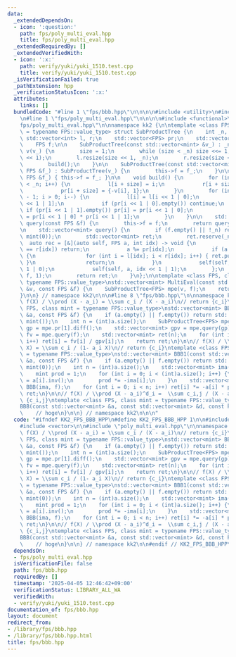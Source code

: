 ```yaml
---
data:
  _extendedDependsOn:
  - icon: ':question:'
    path: fps/poly_multi_eval.hpp
    title: fps/poly_multi_eval.hpp
  _extendedRequiredBy: []
  _extendedVerifiedWith:
  - icon: ':x:'
    path: verify/yuki/yuki_1510.test.cpp
    title: verify/yuki/yuki_1510.test.cpp
  _isVerificationFailed: true
  _pathExtension: hpp
  _verificationStatusIcon: ':x:'
  attributes:
    links: []
  bundledCode: "#line 1 \"fps/bbb.hpp\"\n\n\n\n#include <utility>\n#include <vector>\n\
    \n#line 1 \"fps/poly_multi_eval.hpp\"\n\n\n\n#include <functional>\n#line 6 \"\
    fps/poly_multi_eval.hpp\"\n\nnamespace kk2 {\n\ntemplate <class FPS, class mint\
    \ = typename FPS::value_type> struct SubProductTree {\n    int _n, size;\n   \
    \ std::vector<int> l, r;\n    std::vector<FPS> pr;\n    std::vector<mint> v;\n\
    \    FPS f;\n\n    SubProductTree(const std::vector<mint> &v_) : _n(int(v_.size())),\
    \ v(v_) {\n        size = 1;\n        while (size < _n) size <<= 1;\n        pr.resize(size\
    \ << 1);\n        l.resize(size << 1, _n);\n        r.resize(size << 1, _n);\n\
    \        build();\n    }\n\n    SubProductTree(const std::vector<mint> &v_, const\
    \ FPS &f_) : SubProductTree(v_) {\n        this->f = f_;\n    }\n\n    void set(const\
    \ FPS &f_) { this->f = f_; }\n\n    void build() {\n        for (int i = 0; i\
    \ < _n; i++) {\n            l[i + size] = i;\n            r[i + size] = i + 1;\n\
    \            pr[i + size] = {-v[i], 1};\n        }\n        for (int i = size\
    \ - 1; i > 0; i--) {\n            l[i] = l[i << 1 | 0];\n            r[i] = r[i\
    \ << 1 | 1];\n            if (pr[i << 1 | 0].empty()) continue;\n            else\
    \ if (pr[i << 1 | 1].empty()) pr[i] = pr[i << 1 | 0];\n            else pr[i]\
    \ = pr[i << 1 | 0] * pr[i << 1 | 1];\n        }\n    }\n\n    std::vector<mint>\
    \ query(const FPS &f) {\n        this->f = f;\n        return query();\n    }\n\
    \n    std::vector<mint> query() {\n        if (f.empty() || !_n) return FPS(_n,\
    \ mint(0));\n        std::vector<mint> ret;\n        ret.reserve(_n);\n      \
    \  auto rec = [&](auto self, FPS a, int idx) -> void {\n            if (l[idx]\
    \ == r[idx]) return;\n            a %= pr[idx];\n            if (a.size() <= 64u)\
    \ {\n                for (int i = l[idx]; i < r[idx]; i++) { ret.push_back(a.eval(v[i]));\
    \ }\n                return;\n            }\n            self(self, a, idx <<\
    \ 1 | 0);\n            self(self, a, idx << 1 | 1);\n        };\n        rec(rec,\
    \ f, 1);\n        return ret;\n    }\n};\n\ntemplate <class FPS, class mint =\
    \ typename FPS::value_type>\nstd::vector<mint> MultiEval(const std::vector<mint>\
    \ &v, const FPS &f) {\n    SubProductTree<FPS> mpe(v, f);\n    return mpe.query();\n\
    }\n\n} // namespace kk2\n\n\n#line 8 \"fps/bbb.hpp\"\n\nnamespace kk2 {\n\n//\
    \ f(X) / \\prod (X - a_i) = \\sum c_i / (X - a_i)\n// return {c_i}\ntemplate <class\
    \ FPS, class mint = typename FPS::value_type>\nstd::vector<mint> BBB(const std::vector<mint>\
    \ &a, const FPS &f) {\n    if (a.empty() || f.empty()) return std::vector<mint>(a.size(),\
    \ mint());\n    int n = (int)a.size();\n    SubProductTree<FPS> mpe(a);\n    FPS\
    \ gp = mpe.pr[1].diff();\n    std::vector<mint> gpv = mpe.query(gp);\n    std::vector<mint>\
    \ fv = mpe.query(f);\n    std::vector<mint> ret(n);\n    for (int i = 0; i < n;\
    \ i++) ret[i] = fv[i] / gpv[i];\n    return ret;\n}\n\n// f(X) / \\prod (1 - a_i\
    \ X) = \\sum c_i / (1- a_i X)\n// return {c_i}\ntemplate <class FPS, class mint\
    \ = typename FPS::value_type>\nstd::vector<mint> BBB1(const std::vector<mint>\
    \ &a, const FPS &f) {\n    if (a.empty() || f.empty()) return std::vector<mint>(a.size(),\
    \ mint(0));\n    int n = (int)a.size();\n    std::vector<mint> ima(a.size());\n\
    \    mint prod = 1;\n    for (int i = 0; i < (int)a.size(); i++) {\n        ima[i]\
    \ = a[i].inv();\n        prod *= -ima[i];\n    }\n    std::vector<mint> ret =\
    \ BBB(ima, f);\n    for (int i = 0; i < n; i++) ret[i] *= -a[i] * prod;\n    return\
    \ ret;\n}\n\n// f(X) / \\prod (X - a_i)^d_i =  \\sum c_i,j / (X - a_i)^j\n// return\
    \ {c_i,j}\ntemplate <class FPS, class mint = typename FPS::value_type> std::vector<std::vector<mint>>\n\
    BBB(const std::vector<mint> &a, const std::vector<mint> &d, const FPS &f) {\n\
    \    // hoge\n}\n\n} // namespace kk2\n\n\n"
  code: "#ifndef KK2_FPS_BBB_HPP\n#define KK2_FPS_BBB_HPP 1\n\n#include <utility>\n\
    #include <vector>\n\n#include \"poly_multi_eval.hpp\"\n\nnamespace kk2 {\n\n//\
    \ f(X) / \\prod (X - a_i) = \\sum c_i / (X - a_i)\n// return {c_i}\ntemplate <class\
    \ FPS, class mint = typename FPS::value_type>\nstd::vector<mint> BBB(const std::vector<mint>\
    \ &a, const FPS &f) {\n    if (a.empty() || f.empty()) return std::vector<mint>(a.size(),\
    \ mint());\n    int n = (int)a.size();\n    SubProductTree<FPS> mpe(a);\n    FPS\
    \ gp = mpe.pr[1].diff();\n    std::vector<mint> gpv = mpe.query(gp);\n    std::vector<mint>\
    \ fv = mpe.query(f);\n    std::vector<mint> ret(n);\n    for (int i = 0; i < n;\
    \ i++) ret[i] = fv[i] / gpv[i];\n    return ret;\n}\n\n// f(X) / \\prod (1 - a_i\
    \ X) = \\sum c_i / (1- a_i X)\n// return {c_i}\ntemplate <class FPS, class mint\
    \ = typename FPS::value_type>\nstd::vector<mint> BBB1(const std::vector<mint>\
    \ &a, const FPS &f) {\n    if (a.empty() || f.empty()) return std::vector<mint>(a.size(),\
    \ mint(0));\n    int n = (int)a.size();\n    std::vector<mint> ima(a.size());\n\
    \    mint prod = 1;\n    for (int i = 0; i < (int)a.size(); i++) {\n        ima[i]\
    \ = a[i].inv();\n        prod *= -ima[i];\n    }\n    std::vector<mint> ret =\
    \ BBB(ima, f);\n    for (int i = 0; i < n; i++) ret[i] *= -a[i] * prod;\n    return\
    \ ret;\n}\n\n// f(X) / \\prod (X - a_i)^d_i =  \\sum c_i,j / (X - a_i)^j\n// return\
    \ {c_i,j}\ntemplate <class FPS, class mint = typename FPS::value_type> std::vector<std::vector<mint>>\n\
    BBB(const std::vector<mint> &a, const std::vector<mint> &d, const FPS &f) {\n\
    \    // hoge\n}\n\n} // namespace kk2\n\n#endif // KK2_FPS_BBB_HPP\n"
  dependsOn:
  - fps/poly_multi_eval.hpp
  isVerificationFile: false
  path: fps/bbb.hpp
  requiredBy: []
  timestamp: '2025-04-05 12:46:42+09:00'
  verificationStatus: LIBRARY_ALL_WA
  verifiedWith:
  - verify/yuki/yuki_1510.test.cpp
documentation_of: fps/bbb.hpp
layout: document
redirect_from:
- /library/fps/bbb.hpp
- /library/fps/bbb.hpp.html
title: fps/bbb.hpp
---
```

